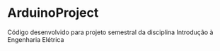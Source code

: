 # ArduinoProject
Código desenvolvido para projeto semestral da disciplina Introdução à Engenharia Elétrica

